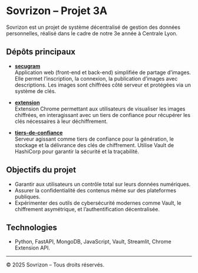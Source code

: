 # Sovrizon – Projet 3A

Sovrizon est un projet de système décentralisé de gestion des données personnelles, réalisé dans le cadre de notre 3e année à Centrale Lyon.

## Dépôts principaux

- [**secugram**](https://github.com/Sovrizon/secugram)  
  Application web (front-end et back-end) simplifiée de partage d’images. Elle permet l’inscription, la connexion, la publication d’images avec descriptions. Les images sont chiffrées côté serveur et protégées via un système de clés.

- [**extension**](https://github.com/Sovrizon/extension)  
  Extension Chrome permettant aux utilisateurs de visualiser les images chiffrées, en interagissant avec un tiers de confiance pour récupérer les clés nécessaires à leur déchiffrement.

- [**tiers-de-confiance**](https://github.com/Sovrizon/tiers-de-confiance)  
  Serveur agissant comme tiers de confiance pour la génération, le stockage et la délivrance des clés de chiffrement. Utilise Vault de HashiCorp pour garantir la sécurité et la traçabilité.

## Objectifs du projet

- Garantir aux utilisateurs un contrôle total sur leurs données numériques.
- Assurer la confidentialité des contenus même sur des plateformes publiques.
- Expérimenter des outils de cybersécurité modernes comme Vault, le chiffrement asymétrique, et l’authentification décentralisée.

## Technologies

- Python, FastAPI, MongoDB, JavaScript, Vault, Streamlit, Chrome Extension API.

---

© 2025 Sovrizon – Tous droits réservés.
